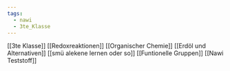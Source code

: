 ```yaml
---
tags:
  - nawi
  - 3te_Klasse
---
```

[[3te Klasse]]
[[Redoxreaktionen]]
[[Organischer Chemie]]
[[Erdöl und Alternativen]]
[[smü alekene lernen oder so]]
[[Funtionelle Gruppen]]
[[Nawi Teststoff]]
